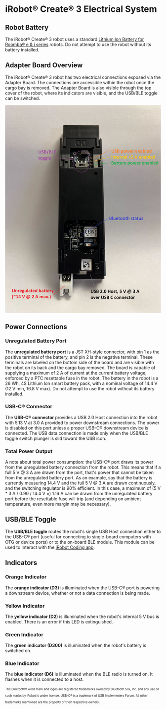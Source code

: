 # iRobot® Create® 3 Electrical System

## Robot Battery
The iRobot® Create® 3 robot uses a standard [Lithium Ion Battery for Roomba® e & i series](https://store.irobot.com/default/parts-and-accessories/roomba-batteries/) robots.
Do not attempt to use the robot without its battery installed.

## Adapter Board Overview
The iRobot® Create® 3 robot has two electrical connections exposed via the Adapter Board.
The connections are accessible within the robot once the cargo bay is removed.
The Adapter Board is also visible through the top cover of the robot, where its indicators are visible, and the USB/BLE toggle can be switched.

![Adapter Board](data/adapter_out.jpg "Adapter Board")

## Power Connections
### Unregulated Battery Port
The **unregulated battery port** is a JST XH-style connector, with pin 1 as the positive terminal of the battery, and pin 2 is the negative terminal.
These terminals are labeled on the bottom side of the board and are visible with the robot on its back and the cargo bay removed.
The board is capable of supplying a maximum of 2 A of current at the current battery voltage, enforced by a PTC resettable fuse in the robot.
The battery in the robot is a 26 Wh, 4S Lithium Ion smart battery pack, with a nominal voltage of 14.4 V (12 V min, 16.8 V max).
Do not attempt to use the robot without its battery installed.

### USB-C® Connector
The **USB-C® connector** provides a USB 2.0 Host connection into the robot with 5.13 V at 3.0 A provided to power downstream connections.
The power is disabled on this port unless a proper USB-C® downstream device is connected.
The USB data connection is made only when the USB/BLE toggle switch plunger is slid toward the USB icon.

### Total Power Output
A note about total power consumption: the USB-C® port draws its power from the unregulated battery connection from the robot.
This means that if a full 5 V @ 3 A are drawn from the port, that's power that cannot be taken from the unregulated battery port.
As an example, say that the battery is currently measuring 14.4 V and the full 5 V @ 3 A are drawn continuously, and the switching regulator is 90% efficient.
In this case, a maximum of (5 V * 3 A / 0.90 / 14.4 V =) 1.16 A can be drawn from the unregulated battery port before the resettable fuse will trip (and depending on ambient temperature, even more margin may be necessary).

## USB/BLE Toggle
The **USB/BLE toggle** routes the robot's single USB Host connection either to the USB-C® port (useful for connecting to single-board computers with OTG or device ports) or to the on-board BLE module.
This module can be used to interact with the [iRobot Coding app](https://code.irobot.com).

## Indicators
### Orange Indicator
The **orange indicator (D3)** is illuminated when the USB-C® port is powering a downstream device, whether or not a data connection is being made.

### Yellow Indicator
The **yellow indicator (D2)** is illuminated when the robot's internal 5 V bus is enabled. There is an error if this LED is extinguished.

### Green Indicator
The **green indicator (D300)** is illuminated when the robot's battery is switched on.

### Blue Indicator
The **blue indicator (D6)** is illuminated when the BLE radio is turned on. It flashes when it is connected to a host.

<sub><sup>The Bluetooth® word mark and logos are registered trademarks owned by Bluetooth SIG, Inc. and any use of such marks by iRobot is under license. USB-C® is a trademark of USB Implementers Forum. All other trademarks mentioned are the property of their respective owners.</sup></sub>
